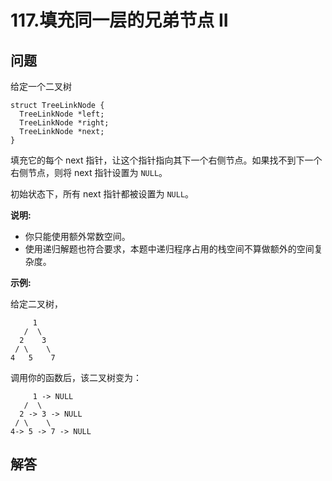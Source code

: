 # 117.填充同一层的兄弟节点 II

## 问题

给定一个二叉树

```
struct TreeLinkNode {
  TreeLinkNode *left;
  TreeLinkNode *right;
  TreeLinkNode *next;
}

```

填充它的每个 next 指针，让这个指针指向其下一个右侧节点。如果找不到下一个右侧节点，则将 next 指针设置为 `NULL`。

初始状态下，所有 next 指针都被设置为 `NULL`。

**说明:**

* 你只能使用额外常数空间。
* 使用递归解题也符合要求，本题中递归程序占用的栈空间不算做额外的空间复杂度。

**示例:**

给定二叉树，

```
     1
   /  \
  2    3
 / \    \
4   5    7

```

调用你的函数后，该二叉树变为：

```
     1 -> NULL
   /  \
  2 -> 3 -> NULL
 / \    \
4-> 5 -> 7 -> NULL
```



## 解答

